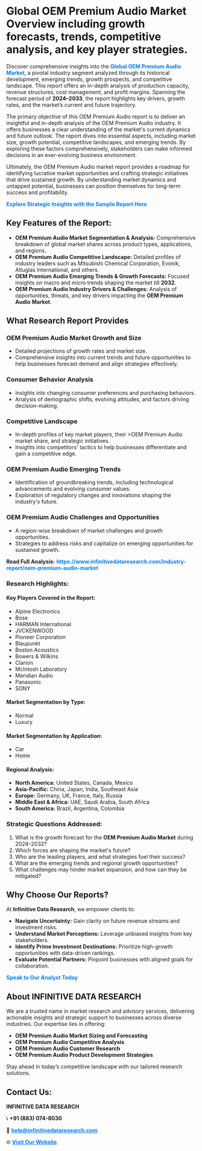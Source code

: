 <h1>Global OEM Premium Audio Market Overview including growth forecasts, trends, competitive analysis, and key player strategies.</h1>
<p>
Discover comprehensive insights into the 
<a href="https://www.infinitivedataresearch.com/industry-report/oem-premium-audio-market" rel="dofollow" style="color: #007BFF; text-decoration: none;"><strong>Global OEM Premium Audio Market</strong></a>, a pivotal industry segment analyzed through its historical development, emerging trends, growth prospects, and competitive landscape. This report offers an in-depth analysis of production capacity, revenue structures, cost management, and profit margins. Spanning the forecast period of <strong>2024–2033</strong>, the report highlights key drivers, growth rates, and the market’s current and future trajectory.
</p>
<p>
The primary objective of this OEM Premium Audio report is to deliver an insightful and in-depth analysis of the OEM Premium Audio industry. It offers businesses a clear understanding of the market's current dynamics and future outlook. The report dives into essential aspects, including market size, growth potential, competitive landscapes, and emerging trends. By exploring these factors comprehensively, stakeholders can make informed decisions in an ever-evolving business environment.
</p>
<p>
Ultimately, the OEM Premium Audio market report provides a roadmap for identifying lucrative market opportunities and crafting strategic initiatives that drive sustained growth. By understanding market dynamics and untapped potential, businesses can position themselves for long-term success and profitability.
</p>
<p>
<a href="https://www.infinitivedataresearch.com/request-sample/reportId=106190" style="color: #007BFF; text-decoration: none;"><strong>Explore Strategic Insights with the Sample Report Here</strong></a>
</p>

<h2>Key Features of the Report:</h2>
<ul>
<li><strong>OEM Premium Audio Market Segmentation & Analysis:</strong> Comprehensive breakdown of global market shares across product types, applications, and regions.</li>
<li><strong>OEM Premium Audio Competitive Landscape:</strong> Detailed profiles of industry leaders such as Mitsubishi Chemical Corporation, Evonik, Altuglas International, and others.</li>
<li><strong>OEM Premium Audio Emerging Trends & Growth Forecasts:</strong> Focused insights on macro and micro trends shaping the market till <strong>2032</strong>.</li>
<li><strong>OEM Premium Audio Industry Drivers & Challenges:</strong> Analysis of opportunities, threats, and key drivers impacting the <strong>OEM Premium Audio Market</strong>.</li>
</ul>

<h2>What Research Report Provides</h2>
<h3>OEM Premium Audio Market Growth and Size</h3>
<ul>
<li>Detailed projections of growth rates and market size.</li>
<li>Comprehensive insights into current trends and future opportunities to help businesses forecast demand and align strategies effectively.</li>
</ul>

<h3>Consumer Behavior Analysis</h3>
<ul>
<li>Insights into changing consumer preferences and purchasing behaviors.</li>
<li>Analysis of demographic shifts, evolving attitudes, and factors driving decision-making.</li>
</ul>

<h3>Competitive Landscape</h3>
<ul>
<li>In-depth profiles of key market players, their >OEM Premium Audio market share, and strategic initiatives.</li>
<li>Insights into competitors' tactics to help businesses differentiate and gain a competitive edge.</li>
</ul>

<h3>OEM Premium Audio Emerging Trends</h3>
<ul>
<li>Identification of groundbreaking trends, including technological advancements and evolving consumer values.</li>
<li>Exploration of regulatory changes and innovations shaping the industry's future.</li>
</ul>

<h3>OEM Premium Audio Challenges and Opportunities</h3>
<ul>
<li>A region-wise breakdown of market challenges and growth opportunities.</li>
<li>Strategies to address risks and capitalize on emerging opportunities for sustained growth.</li>
</ul>
<p><strong>Read Full Analysis:</strong> <a href="https://www.infinitivedataresearch.com/industry-report/oem-premium-audio-market" rel="dofollow" style="color: #007BFF; text-decoration: none;"><strong>https://www.infinitivedataresearch.com/industry-report/oem-premium-audio-market</strong></a></p>
<h3>Research Highlights:</h3>
<h4>Key Players Covered in the Report:</h4>
<ul><li>Alpine Electronics</li><li>Bose</li><li>HARMAN International</li><li>JVCKENWOOD</li><li>Pioneer Corporation</li><li>Blaupunkt</li><li>Boston Acoustics</li><li>Bowers &amp; Wilkins</li><li>Clarion</li><li>McIntosh Laboratory</li><li>Meridian Audio</li><li>Panasonic</li><li>SONY</li></ul>
<h4>Market Segmentation by Type:</h4>
<ul><li>Normal</li><li>Luxury</li></ul>
<h4>Market Segmentation by Application:</h4>
<ul><li>Car</li><li>Home</li></ul>

<h4>Regional Analysis:</h4>
<ul>
<li><strong>North America:</strong> United States, Canada, Mexico</li>
<li><strong>Asia-Pacific:</strong> China, Japan, India, Southeast Asia</li>
<li><strong>Europe:</strong> Germany, UK, France, Italy, Russia</li>
<li><strong>Middle East & Africa:</strong> UAE, Saudi Arabia, South Africa</li>
<li><strong>South America:</strong> Brazil, Argentina, Colombia</li>
</ul>

<h3>Strategic Questions Addressed:</h3>
<ol>
<li>What is the growth forecast for the <strong>OEM Premium Audio Market</strong> during 2024–2032?</li>
<li>Which forces are shaping the market's future?</li>
<li>Who are the leading players, and what strategies fuel their success?</li>
<li>What are the emerging trends and regional growth opportunities?</li>
<li>What challenges may hinder market expansion, and how can they be mitigated?</li>
</ol>

<h2>Why Choose Our Reports?</h2>
<p>At <strong>Infinitive Data Research</strong>, we empower clients to:</p>
<ul>
<li><strong>Navigate Uncertainty:</strong> Gain clarity on future revenue streams and investment risks.</li>
<li><strong>Understand Market Perceptions:</strong> Leverage unbiased insights from key stakeholders.</li>
<li><strong>Identify Prime Investment Destinations:</strong> Prioritize high-growth opportunities with data-driven rankings.</li>
<li><strong>Evaluate Potential Partners:</strong> Pinpoint businesses with aligned goals for collaboration.</li>
</ul>
<p><a href="https://www.infinitivedataresearch.com/industry-report/oem-premium-audio-market" rel="dofollow" style="color: #007BFF; text-decoration: none;"><strong>Speak to Our Analyst Today</strong></a></p>

<h2>About INFINITIVE DATA RESEARCH</h2>
<p>We are a trusted name in market research and advisory services, delivering actionable insights and strategic support to businesses across diverse industries. Our expertise lies in offering:</p>
<ul>
<li><strong>OEM Premium Audio Market Sizing and Forecasting</strong></li>
<li><strong>OEM Premium Audio Competitive Analysis</strong></li>
<li><strong>OEM Premium Audio Customer Research</strong></li>
<li><strong>OEM Premium Audio Product Development Strategies</strong></li>
</ul>
<p>Stay ahead in today’s competitive landscape with our tailored research solutions.</p>

<h2>Contact Us:</h2>
<p><strong>INFINITIVE DATA RESEARCH</strong></p>
<p>📞 <strong>+91 (883) 074-8030</strong></p>
<p>📧 <strong><a href="mailto:help@infinitivedataresearch.com" style="color: #007BFF;">help@infinitivedataresearch.com</a></strong></p>
<p>🌐 <strong><a href="https://www.infinitivedataresearch.com" rel="dofollow" style="color: #007BFF;">Visit Our Website</a></strong></p>